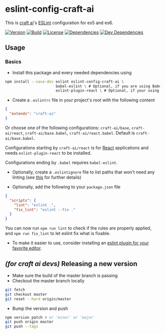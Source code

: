 # eslint-config-craft-ai

This is [craft ai](https://craft.ai/)'s [ESLint](http://eslint.org/)
configuration for es5 and es6.

[![Version](https://img.shields.io/npm/v/eslint-config-craft-ai.svg?style=flat-square)](https://npmjs.org/package/eslint-config-craft-ai) [![Build](https://img.shields.io/travis/craft-ai/eslint-config-craft-ai/master.svg?style=flat-square)](https://travis-ci.org/craft-ai/eslint-config-craft-ai) [![License](https://img.shields.io/badge/license-BSD--3--Clause-42358A.svg?style=flat-square)](LICENSE) [![Dependencies](https://img.shields.io/david/craft-ai/eslint-config-craft-ai.svg?style=flat-square)](https://david-dm.org/craft-ai/eslint-config-craft-ai) [![Dev Dependencies](https://img.shields.io/david/dev/craft-ai/eslint-config-craft-ai.svg?style=flat-square)](https://david-dm.org/craft-ai/eslint-config-craft-ai#info=devDependencies)

## Usage

### Basics

- Install this package and every needed dependencies using

```sh
npm install --save-dev eslint eslint-config-craft-ai \
                       babel-eslint \ # Optional, if you are using Babel in your project
                       eslint-plugin-react \ # Optional, if your using React in your project
```

- Create a `.eslintrc` file in your project's root with the following content

```json
{
  "extends": "craft-ai"
}
```

Or choose one of the following configurations: `craft-ai/base`, `craft-ai/react`, `craft-ai/base.babel`, `craft-ai/react.babel`.
Default is `craft-ai/base.babel`.

Configurations starting by `craft-ai/react` is for [React](https://facebook.github.io/react/) applications and needs `eslint-plugin-react` to be installed.

Configurations ending by `.babel` requires `babel-eslint`.

- Optionally, create a `.eslintignore` file to list paths that won't need any linting (see
  [this](http://eslint.org/docs/user-guide/configuring#ignoring-files-and-directories)
  for further details)

- Optionally, add the following to your `package.json` file

```json
{
  "scripts": {
    "lint": "eslint .",
    "fix_lint": "eslint --fix ."
  }
}
```

You can now run `npm run lint` to check if the rules are properly applied, and
`npm run fix_lint` to let eslint fix what is fixable.

- To make it easier to use, consider installing an [eslint plugin for your
  favorite editor](http://eslint.org/docs/user-guide/integrations#editors).

## _(for craft ai devs)_ Releasing a new version

- Make sure the build of the master branch is passing
- Checkout the master branch locally

```sh
git fetch
git checkout master
git reset --hard origin/master
```

- Bump the version and push

```sh
npm version patch # or 'minor' or 'major'
git push origin master
git push --tags
```
